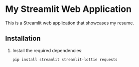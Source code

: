 # My Streamlit Web Application

This is a Streamlit web application that showcases my resume.

## Installation

1. Install the required dependencies:

    ```bash
    pip install streamlit streamlit-lottie requests
    ```

